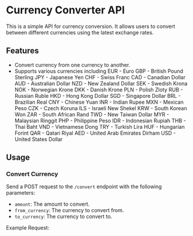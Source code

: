 
# Currency Converter API

This is a simple API for currency conversion. It allows users to convert between different currencies using the latest exchange rates.

## Features

- Convert currency from one currency to another.
- Supports various currencies including EUR - Euro
GBP - British Pound Sterling
JPY - Japanese Yen
CHF - Swiss Franc
CAD - Canadian Dollar
AUD - Australian Dollar
NZD - New Zealand Dollar
SEK - Swedish Krona
NOK - Norwegian Krone
DKK - Danish Krone
PLN - Polish Zloty
RUB - Russian Ruble
HKD - Hong Kong Dollar
SGD - Singapore Dollar
BRL - Brazilian Real
CNY - Chinese Yuan
INR - Indian Rupee
MXN - Mexican Peso
CZK - Czech Koruna
ILS - Israeli New Shekel
KRW - South Korean Won
ZAR - South African Rand
TWD - New Taiwan Dollar
MYR - Malaysian Ringgit
PHP - Philippine Peso
IDR - Indonesian Rupiah
THB - Thai Baht
VND - Vietnamese Dong
TRY - Turkish Lira
HUF - Hungarian Forint
QAR - Qatari Riyal
AED - United Arab Emirates Dirham
USD - United States Dollar

## Usage

### Convert Currency

Send a POST request to the `/convert` endpoint with the following parameters:

- `amount`: The amount to convert.
- `from_currency`: The currency to convert from.
- `to_currency`: The currency to convert to.

Example Request:
